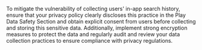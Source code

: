 To mitigate the vulnerability of collecting users' in-app search history, ensure that your privacy policy clearly discloses this practice in the Play Data Safety Section and obtain explicit consent from users before collecting and storing this sensitive data. Additionally, implement strong encryption measures to protect the data and regularly audit and review your data collection practices to ensure compliance with privacy regulations.